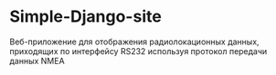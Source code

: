 # Simple-Django-site
Веб-приложение для отображения радиолокационных данных, 
приходящих по интерфейсу RS232 используя протокол передачи данных NMEA
